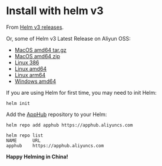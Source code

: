 # Install with helm v3

From [Helm v3 releases](https://github.com/helm/helm/releases/tag/v3.0.0-alpha.1).

Or, some of Helm v3 Latest Release on Aliyun OSS:

* [MacOS amd64 tar.gz](https://cloudnativeapphub.oss-cn-hangzhou.aliyuncs.com/helm-v3.0.0-alpha.1-darwin-amd64.tar.gz)
* [MacOS amd64 zip](https://cloudnativeapphub.oss-cn-hangzhou.aliyuncs.com/helm-v3.0.0-alpha.1-darwin-amd64.zip)
* [Linux 386](https://cloudnativeapphub.oss-cn-hangzhou.aliyuncs.com/helm-v3.0.0-alpha.1-linux-386.tar.gz)
* [Linux amd64](https://cloudnativeapphub.oss-cn-hangzhou.aliyuncs.com/helm-v3.0.0-alpha.1-linux-amd64.tar.gz) 
* [Linux arm64](https://cloudnativeapphub.oss-cn-hangzhou.aliyuncs.com/helm-v3.0.0-alpha.1-linux-arm64.tar.gz)
* [Windows amd64](https://cloudnativeapphub.oss-cn-hangzhou.aliyuncs.com/helm-v3.0.0-alpha.1-windows-amd64.zip)

If you are using Helm for first time, you may need to init Helm:

```
helm init
```

Add the [AppHub](https://developer.aliyun.com/hub) repository to your Helm:

```
helm repo add apphub https://apphub.aliyuncs.com

helm repo list
NAME      URL
apphub    https://apphub.aliyuncs.com
```

**Happy Helming in China!**
